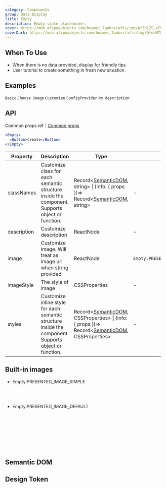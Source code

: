```yaml
---
category: Components
group: Data Display
title: Empty
description: Empty state placeholder.
cover: https://mdn.alipayobjects.com/huamei_7uahnr/afts/img/A*ZdiZSLzEV0wAAAAAAAAAAAAADrJ8AQ/original
coverDark: https://mdn.alipayobjects.com/huamei_7uahnr/afts/img/A*obM7S5lIxeMAAAAAAAAAAAAADrJ8AQ/original
---
```


## When To Use

- When there is no data provided, display for friendly tips.
- User tutorial to create something in fresh new situation.

## Examples

<!-- prettier-ignore -->
<code src="./demo/basic.tsx">Basic</code>
<code src="./demo/simple.tsx">Choose image</code>
<code src="./demo/customize.tsx">Customize</code>
<code src="./demo/config-provider.tsx">ConfigProvider</code>
<code src="./demo/description.tsx">No description</code>

## API

Common props ref：[Common props](/docs/react/common-props)

```jsx
<Empty>
  <Button>Create</Button>
</Empty>
```

| Property | Description | Type | Default | Version |
| --- | --- | --- | --- | --- |
| classNames | Customize class for each semantic structure inside the component. Supports object or function. | Record<[SemanticDOM](#semantic-dom), string> \| (info: { props })=> Record<[SemanticDOM](#semantic-dom), string> | - | 5.23.0 |
| description | Customize description | ReactNode | - |  |
| image | Customize image. Will treat as image url when string provided | ReactNode | `Empty.PRESENTED_IMAGE_DEFAULT` |  |
| imageStyle | The style of image | CSSProperties | - |  |
| styles | Customize inline style for each semantic structure inside the component. Supports object or function. | Record<[SemanticDOM](#semantic-dom), CSSProperties> \| (info: { props })=> Record<[SemanticDOM](#semantic-dom), CSSProperties> | - | 5.23.0 |

## Built-in images

- Empty.PRESENTED_IMAGE_SIMPLE

  <div class="site-empty-buildIn-img site-empty-buildIn-simple"><div>

- Empty.PRESENTED_IMAGE_DEFAULT

  <div class="site-empty-buildIn-img site-empty-buildIn-default"></div>

<style>
  .site-empty-buildIn-img {
    background-repeat: no-repeat;
    background-size: contain;
  }
  .site-empty-buildIn-simple {
    width: 55px;
    height: 35px;
    background-image: url("https://user-images.githubusercontent.com/507615/54591679-b0ceb580-4a65-11e9-925c-ad15b4eae93d.png");
  }
  .site-empty-buildIn-default {
    width: 121px;
    height: 116px;
    background-image: url("https://user-images.githubusercontent.com/507615/54591670-ac0a0180-4a65-11e9-846c-e55ffce0fe7b.png");
  }
</style>

## Semantic DOM

<code src="./demo/_semantic.tsx" simplify="true"></code>

## Design Token

<ComponentTokenTable component="Empty"></ComponentTokenTable>

